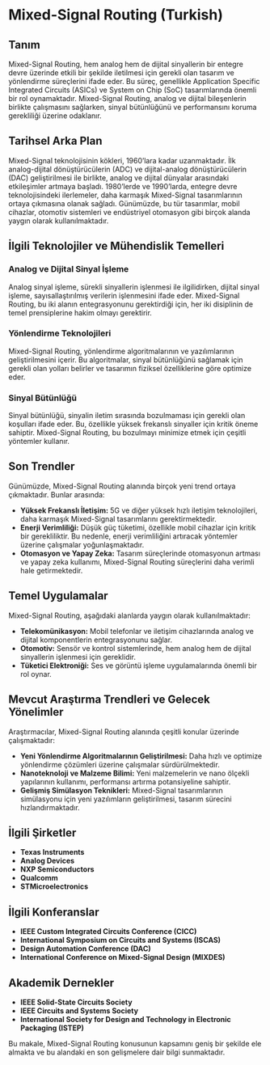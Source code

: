 # Mixed-Signal Routing (Turkish)

## Tanım
Mixed-Signal Routing, hem analog hem de dijital sinyallerin bir entegre devre üzerinde etkili bir şekilde iletilmesi için gerekli olan tasarım ve yönlendirme süreçlerini ifade eder. Bu süreç, genellikle Application Specific Integrated Circuits (ASICs) ve System on Chip (SoC) tasarımlarında önemli bir rol oynamaktadır. Mixed-Signal Routing, analog ve dijital bileşenlerin birlikte çalışmasını sağlarken, sinyal bütünlüğünü ve performansını koruma gerekliliği üzerine odaklanır.

## Tarihsel Arka Plan
Mixed-Signal teknolojisinin kökleri, 1960’lara kadar uzanmaktadır. İlk analog-dijital dönüştürücülerin (ADC) ve dijital-analog dönüştürücülerin (DAC) geliştirilmesi ile birlikte, analog ve dijital dünyalar arasındaki etkileşimler artmaya başladı. 1980’lerde ve 1990’larda, entegre devre teknolojisindeki ilerlemeler, daha karmaşık Mixed-Signal tasarımlarının ortaya çıkmasına olanak sağladı. Günümüzde, bu tür tasarımlar, mobil cihazlar, otomotiv sistemleri ve endüstriyel otomasyon gibi birçok alanda yaygın olarak kullanılmaktadır.

## İlgili Teknolojiler ve Mühendislik Temelleri
### Analog ve Dijital Sinyal İşleme
Analog sinyal işleme, sürekli sinyallerin işlenmesi ile ilgilidirken, dijital sinyal işleme, sayısallaştırılmış verilerin işlenmesini ifade eder. Mixed-Signal Routing, bu iki alanın entegrasyonunu gerektirdiği için, her iki disiplinin de temel prensiplerine hakim olmayı gerektirir.

### Yönlendirme Teknolojileri
Mixed-Signal Routing, yönlendirme algoritmalarının ve yazılımlarının geliştirilmesini içerir. Bu algoritmalar, sinyal bütünlüğünü sağlamak için gerekli olan yolları belirler ve tasarımın fiziksel özelliklerine göre optimize eder.

### Sinyal Bütünlüğü
Sinyal bütünlüğü, sinyalin iletim sırasında bozulmaması için gerekli olan koşulları ifade eder. Bu, özellikle yüksek frekanslı sinyaller için kritik öneme sahiptir. Mixed-Signal Routing, bu bozulmayı minimize etmek için çeşitli yöntemler kullanır.

## Son Trendler
Günümüzde, Mixed-Signal Routing alanında birçok yeni trend ortaya çıkmaktadır. Bunlar arasında:
- **Yüksek Frekanslı İletişim:** 5G ve diğer yüksek hızlı iletişim teknolojileri, daha karmaşık Mixed-Signal tasarımlarını gerektirmektedir.
- **Enerji Verimliliği:** Düşük güç tüketimi, özellikle mobil cihazlar için kritik bir gerekliliktir. Bu nedenle, enerji verimliliğini artıracak yöntemler üzerine çalışmalar yoğunlaşmaktadır.
- **Otomasyon ve Yapay Zeka:** Tasarım süreçlerinde otomasyonun artması ve yapay zeka kullanımı, Mixed-Signal Routing süreçlerini daha verimli hale getirmektedir.

## Temel Uygulamalar
Mixed-Signal Routing, aşağıdaki alanlarda yaygın olarak kullanılmaktadır:
- **Telekomünikasyon:** Mobil telefonlar ve iletişim cihazlarında analog ve dijital komponentlerin entegrasyonunu sağlar.
- **Otomotiv:** Sensör ve kontrol sistemlerinde, hem analog hem de dijital sinyallerin işlenmesi için gereklidir.
- **Tüketici Elektroniği:** Ses ve görüntü işleme uygulamalarında önemli bir rol oynar.

## Mevcut Araştırma Trendleri ve Gelecek Yönelimler
Araştırmacılar, Mixed-Signal Routing alanında çeşitli konular üzerinde çalışmaktadır:
- **Yeni Yönlendirme Algoritmalarının Geliştirilmesi:** Daha hızlı ve optimize yönlendirme çözümleri üzerine çalışmalar sürdürülmektedir.
- **Nanoteknoloji ve Malzeme Bilimi:** Yeni malzemelerin ve nano ölçekli yapılarının kullanımı, performansı artırma potansiyeline sahiptir.
- **Gelişmiş Simülasyon Teknikleri:** Mixed-Signal tasarımlarının simülasyonu için yeni yazılımların geliştirilmesi, tasarım sürecini hızlandırmaktadır.

## İlgili Şirketler
- **Texas Instruments**
- **Analog Devices**
- **NXP Semiconductors**
- **Qualcomm**
- **STMicroelectronics**

## İlgili Konferanslar
- **IEEE Custom Integrated Circuits Conference (CICC)**
- **International Symposium on Circuits and Systems (ISCAS)**
- **Design Automation Conference (DAC)**
- **International Conference on Mixed-Signal Design (MIXDES)**

## Akademik Dernekler
- **IEEE Solid-State Circuits Society**
- **IEEE Circuits and Systems Society**
- **International Society for Design and Technology in Electronic Packaging (ISTEP)**

Bu makale, Mixed-Signal Routing konusunun kapsamını geniş bir şekilde ele almakta ve bu alandaki en son gelişmelere dair bilgi sunmaktadır.